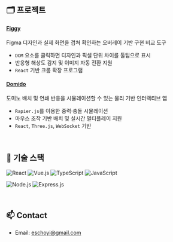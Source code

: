 ## 🗂 프로젝트

#### [Figgy](https://github.com/eunseozz/figgy)  
Figma 디자인과 실제 화면을 겹쳐 확인하는 오버레이 기반 구현 비교 도구

- `DOM` 요소를 클릭하면 디자인과 픽셀 단위 차이를 툴팁으로 표시  
- 반응형 해상도 감지 및 이미지 자동 전환 지원  
- `React` 기반 크롬 확장 프로그램

#### [Domido](https://github.com/Domi-do/Domido)  
도미노 배치 및 연쇄 반응을 시뮬레이션할 수 있는 물리 기반 인터랙티브 앱

- `Rapier.js`를 이용한 중력·충돌 시뮬레이션  
- 마우스 조작 기반 배치 및 실시간 멀티플레이 지원  
- `React`, `Three.js`, `WebSocket` 기반


<br/>

## 🔧 기술 스택
![React](https://img.shields.io/badge/react-%2320232a.svg?style=for-the-badge&logo=react&logoColor=%2361DAFB) ![Vue.js](https://img.shields.io/badge/Vue.js-35495E?style=for-the-badge&logo=vue.js&logoColor=4FC08D) ![TypeScript](https://img.shields.io/badge/typescript-%23007ACC.svg?style=for-the-badge&logo=typescript&logoColor=white) ![JavaScript](https://img.shields.io/badge/JavaScript-F7DF1E?style=for-the-badge&logo=javascript&logoColor=black)

![Node.js](https://img.shields.io/badge/node.js-6DA55F?style=for-the-badge&logo=node.js&logoColor=white) ![Express.js](https://img.shields.io/badge/express.js-%23404d59.svg?style=for-the-badge&logo=express&logoColor=%2361DAFB)

<br/>

## 📫 Contact

- Email: eschoyi@gmail.com
